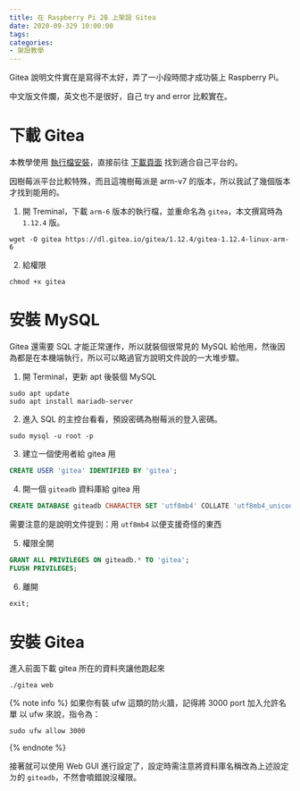 ```yaml
---
title: 在 Raspberry Pi 2B 上架設 Gitea
date: 2020-09-329 10:00:00
tags:
categories: 
- 架設教學
---
```

Gitea 說明文件實在是寫得不太好，弄了一小段時間才成功裝上 Raspberry Pi。
<!--more-->
中文版文件爛，英文也不是很好，自己 try and error 比較實在。
# 下載 Gitea
本教學使用 [執行檔安裝](https://docs.gitea.io/en-us/install-from-binary/)，直接前往 [下載頁面](https://dl.gitea.io/gitea/) 找到適合自己平台的。

因樹莓派平台比較特殊，而且這塊樹莓派是 arm-v7 的版本，所以我試了幾個版本才找到能用的。

1. 開 Treminal，下載 `arm-6` 版本的執行檔，並重命名為 `gitea`，本文撰寫時為 `1.12.4` 版。
```
wget -O gitea https://dl.gitea.io/gitea/1.12.4/gitea-1.12.4-linux-arm-6
```

2. 給權限
```
chmod +x gitea
```

# 安裝 MySQL
Gitea 還需要 SQL 才能正常運作，所以就裝個很常見的 MySQL 給他用，然後因為都是在本機端執行，所以可以略過官方說明文件說的一大堆步驟。

1. 開 Terminal，更新 apt 後裝個 MySQL
```
sudo apt update
sudo apt install mariadb-server
```

2. 進入 SQL 的主控台看看，預設密碼為樹莓派的登入密碼。
```
sudo mysql -u root -p
```

3. 建立一個使用者給 gitea 用
```sql
CREATE USER 'gitea' IDENTIFIED BY 'gitea';
```

4. 開一個 `giteadb` 資料庫給 gitea 用
```sql
CREATE DATABASE giteadb CHARACTER SET 'utf8mb4' COLLATE 'utf8mb4_unicode_ci';
```
需要注意的是說明文件提到：用 `utf8mb4` 以便支援奇怪的東西

5. 權限全開
```sql
GRANT ALL PRIVILEGES ON giteadb.* TO 'gitea';
FLUSH PRIVILEGES;
```

6. 離開
```sql
exit;
```

# 安裝 Gitea
進入前面下載 gitea 所在的資料夾讓他跑起來
```
./gitea web
```

{% note info %} 
如果你有裝 ufw 這類的防火牆，記得將 3000 port 加入允許名單
以 ufw 來說，指令為：
```
sudo ufw allow 3000
```
{% endnote %}

接著就可以使用 Web GUI 進行設定了，設定時需注意將資料庫名稱改為上述設定ㄉ的 `giteadb`，不然會噴錯說沒權限。